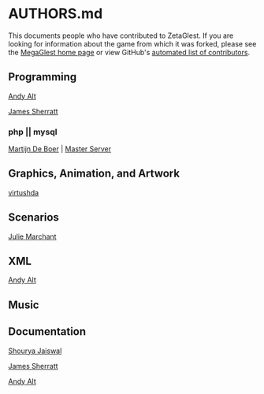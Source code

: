 # AUTHORS.md

This documents people who have contributed to ZetaGlest. If you are
looking for information about the game from which it was forked, please
see the [MegaGlest home page](https://megaglest.org/) or view GitHub's
[automated list of contributors](https://github.com/ZetaGlest/zetaglest-source/graphs/contributors).

## Programming

[Andy Alt](https://github.com/andy5995)

[James Sherratt](https://github.com/Jammyjamjamman)

### php || mysql

[Martijn De Boer](https://github.com/sexybiggetje) | [Master Server](https://github.com/ZetaGlest/zetaglest-masterserver/graphs/contributors)

## Graphics, Animation, and Artwork

[virtushda](https://github.com/virtushda)

## Scenarios

[Julie Marchant](https://github.com/onpon4)

## XML

[Andy Alt](https://github.com/andy5995)

## Music

## Documentation

[Shourya Jaiswal](https://github.com/shouryaj98)

[James Sherratt](https://github.com/Jammyjamjamman)

[Andy Alt](https://github.com/andy5995)
